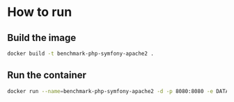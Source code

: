 # How to run

## Build the image

```bash
docker build -t benchmark-php-symfony-apache2 .
```

## Run the container

```bash
docker run --name=benchmark-php-symfony-apache2 -d -p 8080:8080 -e DATABASE_URL='postgresql://postgres:mysecretpassword@172.17.0.2:5432/postgres' benchmark-php-symfony-apache2
```
